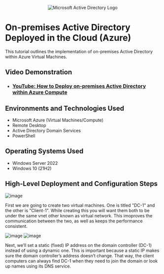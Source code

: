 <p align="center">
<img src="https://i.imgur.com/pU5A58S.png" alt="Microsoft Active Directory Logo"/>
</p>

<h1>On-premises Active Directory Deployed in the Cloud (Azure)</h1>
This tutorial outlines the implementation of on-premises Active Directory within Azure Virtual Machines.<br />


<h2>Video Demonstration</h2>

- ### [YouTube: How to Deploy on-premises Active Directory within Azure Compute](https://www.youtube.com)

<h2>Environments and Technologies Used</h2>

- Microsoft Azure (Virtual Machines/Compute)
- Remote Desktop
- Active Directory Domain Services
- PowerShell

<h2>Operating Systems Used </h2>

- Windows Server 2022
- Windows 10 (21H2)

<h2>High-Level Deployment and Configuration Steps</h2>

![image](https://github.com/user-attachments/assets/8af1cad8-d2d5-42dc-9d35-e45d8076e468)

First we are going to create two virtual machines. One is titled "DC-1" and the other is "Client-1". While creating this you will want them both to be under the same vnet other known as virtual network. This imoproves the communication between the two, as well as keeps the performance consistent. 

![image](https://github.com/user-attachments/assets/571eec7b-f7f6-452b-8023-ed86ac1ed3aa)
![image](https://github.com/user-attachments/assets/0851324c-52b0-443a-992b-bc19c5f3a94c)

Next, we’ll set a static (fixed) IP address on the domain controller (DC-1) instead of using a dynamic one. This is important because a static IP makes sure the domain controller’s address doesn’t change. That way, the client computers can always find DC-1 when they need to join the domain or look up names using its DNS service.




